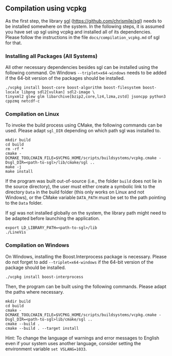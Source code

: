 ## Compilation using vcpkg

As the first step, the library [sgl](https://github.com/chrismile/sgl) (https://github.com/chrismile/sgl) needs to be
installed somewhere on the system. In the following steps, it is assumed you have set up sgl using vcpkg and installed
all of its dependencies. Please follow the instructions in the file `docs/compilation_vcpkg.md` of sgl for that.


### Installing all Packages (All Systems)

All other necessary dependencies besides sgl can be installed using the following command.
On Windows `--triplet=x64-windows` needs to be added if the 64-bit version of the packages should be installed.

```
./vcpkg install boost-core boost-algorithm boost-filesystem boost-locale libpng sdl2[vulkan] sdl2-image \
tinyxml2 glew glm libarchive[bzip2,core,lz4,lzma,zstd] jsoncpp python3 cppzmq netcdf-c
```


### Compilation on Linux

To invoke the build process using CMake, the following commands can be used.
Please adapt `sgl_DIR` depending on which path sgl was installed to.

```
mkdir build
cd build
rm -rf *
cmake -DCMAKE_TOOLCHAIN_FILE=$VCPKG_HOME/scripts/buildsystems/vcpkg.cmake -Dsgl_DIR=<path-to-sgl>/lib/cmake/sgl ..
make -j
make install
```

If the program was built out-of-source (i.e., the folder `build` does not lie in the source directory), the user must
either create a symbolic link to the directory `Data` in the build folder (this only works on Linux and not Windows),
or the CMake variable `DATA_PATH` must be set to the path pointing to the `Data` folder.

If sgl was not installed globally on the system, the library path might need to be adapted before launching the
application.

```
export LD_LIBRARY_PATH=<path-to-sgl>/lib
./LineVis
```


### Compilation on Windows

On Windows, installing the Boost.Interprocess package is necessary.
Please do not forget to add `--triplet=x64-windows` if the 64-bit version of the package should be installed.

```
./vcpkg install boost-interprocess
```

Then, the program can be built using the following commands. Please adapt the paths where necessary.

```
mkdir build
cd build
cmake -DCMAKE_TOOLCHAIN_FILE=$VCPKG_HOME/scripts/buildsystems/vcpkg.cmake -Dsgl_DIR=<path-to-sgl>lib/cmake/sgl ..
cmake --build .
cmake --build . --target install
```

Hint: To change the language of warnings and error messages to English even if your system uses another language,
consider setting the environment variable `set VSLANG=1033`.
